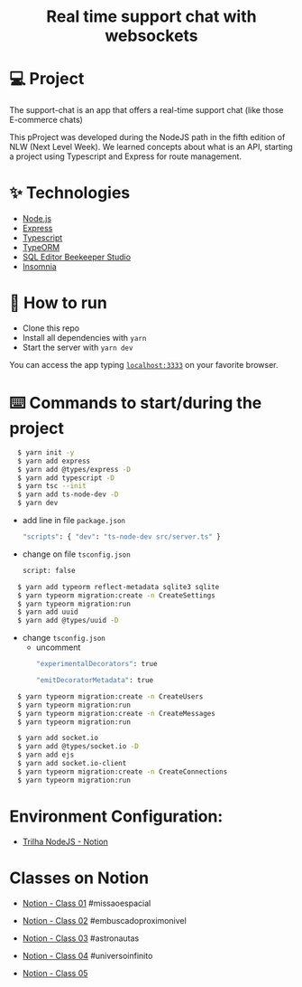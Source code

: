 <h1 align="center">Real time support chat with websockets</h1>

# 💻 Project

The support-chat is an app that offers a real-time support chat (like those E-commerce chats)

This pProject was developed during the NodeJS path in the fifth edition of NLW (Next Level Week). We learned concepts about what is an API, starting a project using Typescript and Express for route management.

# ✨ Technologies

  - [Node.js](https://nodejs.org/en/)
  - [Express](https://expressjs.com/)
  - [Typescript](https://www.typescriptlang.org/)
  - [TypeORM](https://typeorm.io/#/)
  - [SQL Editor Beekeeper Studio](https://www.beekeeperstudio.io/)
  - [Insomnia](https://insomnia.rest/)

# 🚀 How to run

- Clone this repo
- Install all dependencies with `yarn`
- Start the server with `yarn dev`

You can access the app typing [`localhost:3333`](http://localhost:3333) on your favorite browser.


# ⌨️ Commands to start/during the project

```bash
  $ yarn init -y
  $ yarn add express
  $ yarn add @types/express -D
  $ yarn add typescript -D
  $ yarn tsc --init
  $ yarn add ts-node-dev -D
  $ yarn dev
```
  - add line in file `package.json`
    ```bash
    "scripts": { "dev": "ts-node-dev src/server.ts" }
    ```

  - change on file `tsconfig.json`
    ```bash
    script: false
    ```

```bash
  $ yarn add typeorm reflect-metadata sqlite3 sqlite
  $ yarn typeorm migration:create -n CreateSettings
  $ yarn typeorm migration:run
  $ yarn add uuid
  $ yarn add @types/uuid -D
```
  - change `tsconfig.json`
    - uncomment
      ```bash
      "experimentalDecorators": true

      "emitDecoratorMetadata": true
      ```

```bash
  $ yarn typeorm migration:create -n CreateUsers
  $ yarn typeorm migration:run
  $ yarn typeorm migration:create -n CreateMessages
  $ yarn typeorm migration:run
```
```bash
  $ yarn add socket.io
  $ yarn add @types/socket.io -D
  $ yarn add ejs
  $ yarn add socket.io-client
  $ yarn typeorm migration:create -n CreateConnections
  $ yarn typeorm migration:run
```


# Environment Configuration:
  - [Trilha NodeJS - Notion](https://www.notion.so/Trilha-Node-js-0b238db0256c4ce889df0e9ce92f4a68)


# Classes on Notion
- [Notion - Class 01](https://www.notion.so/Dia-1-Fundamentos-do-NodeJS-9a12b63d65ee480bbc71e173bcc20d2c)
#missaoespacial

- [Notion - Class 02](https://www.notion.so/Dia-2-Iniciando-com-o-Banco-de-Dados-37250e7144b04d158f7a338e7637c986)
#embuscadoproximonivel

- [Notion - Class 03](https://www.notion.so/danileao/Dia-3-Continuando-a-nossa-aplica-o-2d59e5f2d5d94081b205cc9db55637b2)
#astronautas

- [Notion - Class 04](https://www.notion.so/danileao/Dia-4-Trabalhando-com-Websocket-236b68d36a2c4416930aff0bd0f42594)
#universoinfinito

- [Notion - Class 05]()
#